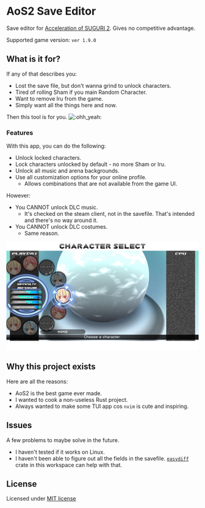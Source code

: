 # AoS2 Save Editor

Save editor for [Acceleration of SUGURI 2](https://store.steampowered.com/app/390710/Acceleration_of_SUGURI_2/).
Gives no competitive advantage.

Supported game version: `ver 1.9.0`

## What is it for?

If any of that describes you:

- Lost the save file, but don't wanna grind to unlock characters.
- Tired of rolling Sham if you main Random Character.
- Want to remove Iru from the game.
- Simply want all the things here and now.

Then this tool is for you. ![:ohh_yeah:](https://steamcommunity-a.akamaihd.net/economy/emoticon/:ohh_yeah:)

### Features

With this app, you can do the following:

- Unlock locked characters.
- Lock characters unlocked by default - no more Sham or Iru.
- Unlock all music and arena backgrounds.
- Use all customization options for your online profile.
  - Allows combinations that are not available from the game UI.

However:

- You CANNOT unlock DLC music.
  - It's checked on the steam client, not in the savefile.
    That's intended and there's no way around it.
- You CANNOT unlock DLC costumes.
  - Same reason.

![Only three of us left](./docs/readme/disabled_characters.jpg)

## Why this project exists

Here are all the reasons:

- AoS2 is the best game ever made.
- I wanted to cook a non-useless Rust project.
- Always wanted to make some TUI app cos `nvim` is cute and inspiring.

## Issues

A few problems to maybe solve in the future.

- I haven't tested if it works on Linux.
- I haven't been able to figure out all the fields in the savefile.
  [`easydiff`](./crates/easydiff/) crate in this workspace can help with that.

## License

Licensed under [MIT license](./LICENSE)
